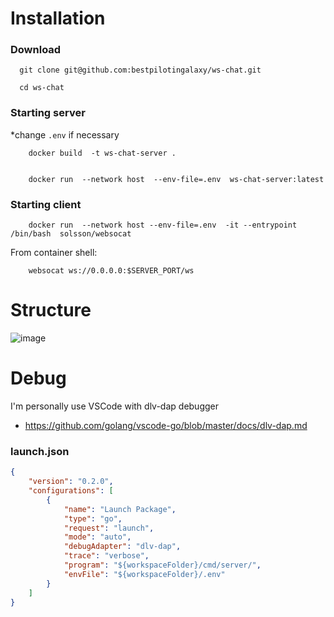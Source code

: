 


# Installation
### Download
      
      git clone git@github.com:bestpilotingalaxy/ws-chat.git
      
      cd ws-chat

### Starting server
*change `.env` if necessary

        docker build  -t ws-chat-server .
        
        
        docker run  --network host  --env-file=.env  ws-chat-server:latest

### Starting client
        
        docker run  --network host --env-file=.env  -it --entrypoint  /bin/bash  solsson/websocat
        
From container shell:

        websocat ws://0.0.0.0:$SERVER_PORT/ws


# Structure 
![image](https://user-images.githubusercontent.com/59182467/127800515-bc5ed38d-ceda-40b4-8063-5caeb63b8eb8.png)



# Debug

I'm personally use VSCode with dlv-dap debugger
* https://github.com/golang/vscode-go/blob/master/docs/dlv-dap.md


### launch.json
```json
{
    "version": "0.2.0",
    "configurations": [
        {
            "name": "Launch Package",
            "type": "go",
            "request": "launch",
            "mode": "auto",
            "debugAdapter": "dlv-dap",
            "trace": "verbose",
            "program": "${workspaceFolder}/cmd/server/",
            "envFile": "${workspaceFolder}/.env"
        }
    ]
}
```